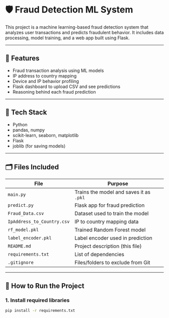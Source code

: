 # 🛡️ Fraud Detection ML System

This project is a machine learning-based fraud detection system that analyzes user transactions and predicts fraudulent behavior. It includes data processing, model training, and a web app built using Flask.

---

## 📌 Features

- Fraud transaction analysis using ML models
- IP address to country mapping
- Device and IP behavior profiling
- Flask dashboard to upload CSV and see predictions
- Reasoning behind each fraud prediction

---

## 🧠 Tech Stack

- Python
- pandas, numpy
- scikit-learn, seaborn, matplotlib
- Flask
- joblib (for saving models)

---

## 🗂️ Files Included

| File | Purpose |
|------|---------|
| `main.py` | Trains the model and saves it as `.pkl` |
| `predict.py` | Flask app for fraud prediction |
| `Fraud_Data.csv` | Dataset used to train the model |
| `IpAddress_to_Country.csv` | IP to country mapping data |
| `rf_model.pkl` | Trained Random Forest model |
| `label_encoder.pkl` | Label encoder used in prediction |
| `README.md` | Project description (this file) |
| `requirements.txt` | List of dependencies |
| `.gitignore` | Files/folders to exclude from Git |

---

## 🚀 How to Run the Project

### 1. Install required libraries
```bash
pip install -r requirements.txt
